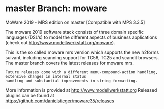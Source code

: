 #  master Branch: moware 
MoWare 2019   - MRS edition on master
[Compatible with MPS 3.3.5] 

The moware 2019 software stack consists of three domain specific languages (DSL’s) 
to model the different aspects of business applications (check out http://www.modellwerkstatt.org/moware). 

This is the so called moware mrs version which supports the new h2forms suivant, including scanning 
support for TC56, TC25 and scandit browsers. The master branch covers the latest releases for moware mrs. 

```
Future releases come with a different menu-compound-action handling, extensive changes in internal status
handling and substantial improvements in string formatting.  
```

More information is provided at http://www.modellwerkstatt.org
Released plugins can be found at https://github.com/danielstieger/moware35/releases
